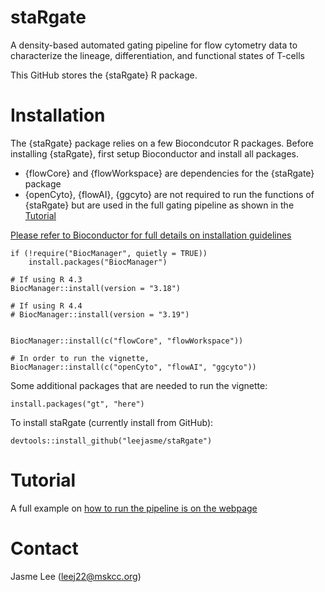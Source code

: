 # staRgate
A density-based automated gating pipeline for flow cytometry data to characterize the lineage, differentiation, and functional states of T-cells

This GitHub stores the {staRgate} R package.

# Installation

The {staRgate} package relies on a few Biocondcutor R packages.
Before installing {staRgate}, first setup Bioconductor and install all packages. 

+ {flowCore} and {flowWorkspace} are dependencies for the {staRgate} package
+ {openCyto}, {flowAI}, {ggcyto} are not required to run the functions of {staRgate} but are used in the full gating pipeline as shown in the [Tutorial](https://leejasme.github.io/staRgate/articles/vignette_run_pipeline.html)

[Please refer to Bioconductor for full details on installation guidelines](https://www.bioconductor.org/install/)

```
if (!require("BiocManager", quietly = TRUE))
    install.packages("BiocManager")

# If using R 4.3
BiocManager::install(version = "3.18")

# If using R 4.4
# BiocManager::install(version = "3.19")


BiocManager::install(c("flowCore", "flowWorkspace"))

# In order to run the vignette,
BiocManager::install(c("openCyto", "flowAI", "ggcyto"))
```

Some additional packages that are needed to run the vignette: 

```
install.packages("gt", "here")
```

To install staRgate (currently install from GitHub): 

```
devtools::install_github("leejasme/staRgate")
```

# Tutorial 

A full example on [how to run the pipeline is on the webpage](https://leejasme.github.io/staRgate/articles/vignette_run_pipeline.html)

# Contact
Jasme Lee (leej22@mskcc.org)

